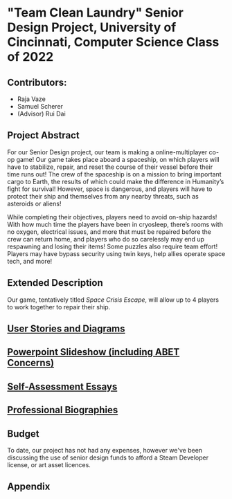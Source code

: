 # "Team Clean Laundry" Senior Design Project, University of Cincinnati, Computer Science Class of 2022
## Contributors:
 - Raja Vaze
 - Samuel Scherer
 - (Advisor) Rui Dai

## Project Abstract
For our Senior Design project, our team is making a online-multiplayer co-op game! Our game takes place aboard a spaceship, on which players will have to stabilize, repair, and reset the course of their vessel before their time runs out! The crew of the spaceship is on a mission to bring important cargo to Earth, the results of which could make the difference in Humanity’s fight for survival! However, space is dangerous, and players will have to protect their ship and themselves from any nearby threats, such as asteroids or aliens!

While completing their objectives, players need to avoid on-ship hazards! With how much time the players have been in cryosleep, there’s rooms with no oxygen, electrical issues, and more that must be repaired before the crew can return home, and players who do so carelessly may end up respawning and losing their items!
Some puzzles also require team effort! Players may have bypass security using twin keys, help allies operate space tech, and more! 

## Extended Description
Our game, tentatively titled *Space Crisis Escape*, will allow up to 4 players to work together to repair their ship. 

## [User Stories and Diagrams](https://github.com/swiimii/senior-design/tree/main/Design%20Diagrams)

## [Powerpoint Slideshow (including ABET Concerns)](https://docs.google.com/presentation/d/1sju9VPO6vjVc03upab8u0B5TpZ1c4AiA0OnQWwbEQ1A/edit?usp=sharing)

## [Self-Assessment Essays](https://github.com/swiimii/senior-design/tree/main/Documents/Capstone%20Assessments)

## [Professional Biographies](https://github.com/swiimii/senior-design/tree/main/Documents/Professional%20Biographies)

## Budget 
To date, our project has not had any expenses, however we've been discussing the use of senior design funds to afford a Steam Developer license, or art asset licences.

## Appendix

